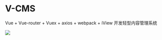 # V-CMS
Vue + Vue-router + Vuex + axios + webpack + iView 开发轻型内容管理系统

![](http://ww1.sinaimg.cn/large/005I1iHwgy1fuev5mn82vj31ew1b84qp.jpg)
